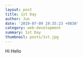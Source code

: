 ```yaml
---
layout: post
title: 1st Day
author: Jun
date: '2019-07-09 19:35:23 +0830'
category: web-development
summary: 1st Day
thumbnail: posts/1st.jpg
---
```


Hi Hello
